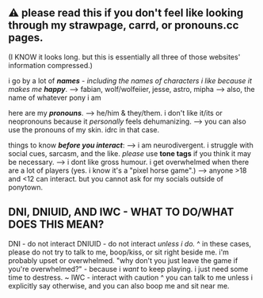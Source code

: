 ## ⚠️ please read this if you don't feel like looking through my strawpage, carrd, or pronouns.cc pages.
(I KNOW it looks long. but this is essentially all three of those websites' information compressed.)

i go by a lot of ***names*** - *including the names of characters i like because it makes me **happy***.
--> fabian, wolf/wolfeiier, jesse, astro, mipha
--> also, the name of whatever pony i am

here are my ***pronouns***.
--> he/him & they/them. i don't like it/its or neopronouns because it *personally* feels dehumanizing.
--> you can also use the pronouns of my skin. idrc in that case.

things to know ***before you interact***:
--> i am neurodivergent. i struggle with social cues, sarcasm, and the like. _please_ use **tone tags** if you think it may be necessary.
--> i dont like gross humour. i get overwhelmed when there are a lot of players (yes. i know it's a "pixel horse game".)
--> anyone >18 and <12 can interact. but you cannot ask for my socials outside of ponytown.

## DNI, DNIUID, AND IWC - WHAT TO DO/WHAT DOES THIS MEAN?
DNI - do not interact
DNIUID - do not interact _unless i do._
^ in these cases, please do not try to talk to me, boop/kiss, or sit right beside me. i'm probably upset or overwhelmed. "why don't you just leave the game if you're overwhelmed?" - because i _want_ to keep playing. i just need some time to destress.
~
IWC - interact with caution
^ you can talk to me unless i explicitly say otherwise, and you can also boop me and sit near me.
